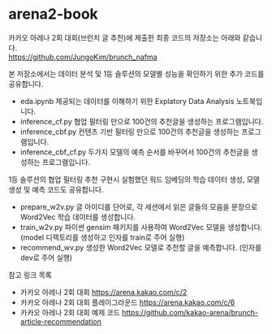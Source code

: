 # arena2-book
카카오 아레나 2회 대회(브런치 글 추천)에 제출한 최종 코드의 저장소는 아래와 같습니다.  
https://github.com/JungoKim/brunch_nafma

본 저장소에서는 데이터 분석 및 1등 솔루션의 모델별 성능을 확인하기 위한 추가 코드를 공유합니다.

* eda.ipynb 제공되는 데이터를 이해하기 위한 Explatory Data Analysis 노트북입니다.
* inference_cf.py 협업 필터링 만으로 100건의 추천글을 생성하는 프로그램입니다.
* inference_cbf.py 컨텐츠 기반 필터링 만으로 100건의 추천글을 생성하는 프로그램입니다.
* inference_cbf_cf.py 두가지 모델의 예측 순서를 바꾸어서 100건의 추천글을 생성하는 프로그램입니다.

1등 솔루션의 협업 필터링 추천 구현시 실험했던 워드 임베딩의 학습 데이터 생성, 모델 생성 및 예측 코드도 공유합니다.
* prepare_w2v.py 글 아이디를 단어로, 각 세션에서 읽은 글들의 모음을 문장으로 Word2Vec 학습 데이터를 생성합니다.
* train_w2v.py 파이썬 gensim 패키지를 사용하여 Word2Vec 모델을 생성합니다. (model 디렉토리를 생성하고 인자를 train로 주어 실행) 
* recommend_wv.py 생성한 Word2Vec 모델로 추천할 글을 예측합니다. (인자를 dev로 주어 실행)

참고 링크 목록
* 카카오 아레나 2회 대회 https://arena.kakao.com/c/2
* 카카오 아레나 2회 대회 플레이그라운드 https://arena.kakao.com/c/6
* 카카오 아레나 2회 대회 예제 코드 https://github.com/kakao-arena/brunch-article-recommendation
